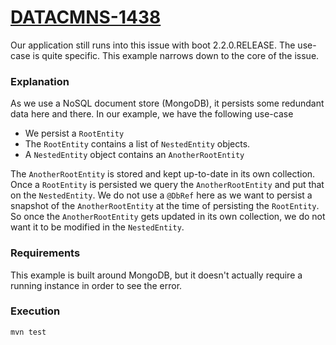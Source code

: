 # [DATACMNS-1438](https://jira.spring.io/browse/DATACMNS-1438)

Our application still runs into this issue with boot 2.2.0.RELEASE. The use-case is quite specific.
This example narrows down to the core of the issue.

### Explanation
As we use a NoSQL document store (MongoDB), it persists some redundant data here and there. 
In our example, we have the following use-case

- We persist a `RootEntity`
- The `RootEntity` contains a list of `NestedEntity` objects.
- A `NestedEntity` object contains an `AnotherRootEntity`

The `AnotherRootEntity` is stored and kept up-to-date in its own collection. Once a `RootEntity` is persisted
we query the `AnotherRootEntity` and put that on the `NestedEntity`. We do not use a `@DbRef` here as we 
want to persist a snapshot of the `AnotherRootEntity` at the time of persisting the `RootEntity`. 
So once the `AnotherRootEntity` gets updated in its own collection, we do not want it to be modified in the `NestedEntity`. 

### Requirements
This example is built around MongoDB, but it doesn't actually require a running instance in order to see the error.

### Execution
```bash
mvn test
```